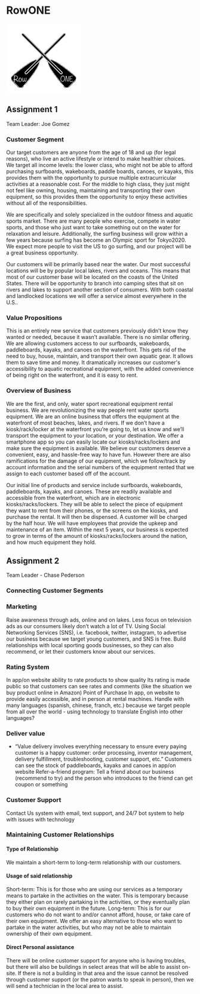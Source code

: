 # RowONE


![](IMG_78243.jpg)

## Assignment 1

Team Leader:  Joe Gomez

### Customer Segment

Our target customers are anyone from the age of 18 and up (for legal reasons), who live an active lifestyle or intend to make healthier choices. We target all income levels: the lower class, who might not be able to afford purchasing surfboards, wakeboards, paddle boards, canoes, or kayaks, this provides them with the opportunity to pursue multiple extracurricular activities at a reasonable cost. For the middle to high class, they just might not feel like owning, housing, maintaining and transporting their own equipment, so this provides them the opportunity to enjoy these activities without all of the responsibilities. 

We are specifically and solely specialized in the outdoor fitness and aquatic sports market. There are many people who exercise, compete in water sports, and those who just want to take something out on the water for relaxation and leisure.  Additionally, the surfing business will grow within a few years because surfing has become an Olympic sport for Tokyo2020.  We expect more people to visit the US to go surfing, and our project will be a great business opportunity.

Our customers will be primarily based near the water. Our most successful locations will be by popular local lakes, rivers and oceans. This means that most of our customer base will be located on the coasts of the United States. There will be opportunity to branch into camping sites that sit on rivers and lakes to support another section of consumers. With both coastal and landlocked locations we will offer a service almost everywhere in the U.S..

### Value Propositions

This is an entirely new service that customers previously didn’t know they wanted or needed, because it wasn’t available. There is no similar offering.  We are allowing customers access to our surfboards, wakeboards, paddleboards, kayaks, and canoes on the waterfront.  This gets rid of the need to buy, house, maintain, and transport their own aquatic gear.  It allows them to save time and money. It dramatically increases our customer's accessibility to aquatic recreational equipment, with the added convenience of being right on the waterfront, and it is easy to rent.


### Overview of Business

We are the first, and only, water sport recreational equipment rental business. We are revolutionizing the way people rent water sports equipment. We are an online business that offers the equipment at the waterfront of most beaches, lakes, and rivers.  If we don’t have a kiosk/rack/locker at the waterfront you’re going to, let us know and we’ll transport the equipment to your location, or your destination.  We offer a smartphone app so you can easily locate our kiosks/racks/lockers and make sure the equipment is available. We believe our customers deserve a convenient, easy, and hassle-free way to have fun. However there are also ramifications for the damage of our equipment, which we follow/track by account information and the serial numbers of the equipment rented that we assign to each customer based off of the account.


Our initial line of products and service include surfboards, wakeboards, paddleboards, kayaks, and canoes. These are readily available and accessible from the waterfront, which are in electronic kiosks/racks/lockers. They will be able to select the piece of equipment they want to rent from their phones, or the screens on the kiosks, and purchase the rental. It will then be dispensed. A customer will be charged by the half hour.  We will have employees that provide the upkeep and maintenance of an item.
Within the next 5 years, our business is expected to grow in terms of the amount of kiosks/racks/lockers around the nation, and how much equipment they hold.

## Assignment 2

Team Leader - Chase Pederson
 
### Connecting Customer Segments

### Marketing 

Raise awareness through ads, online and on lakes.
Less focus on television ads as our consumers likely don’t watch a lot of TV.
Using Social Networking Services (SNS), i.e. facebook, twitter, instagram, to advertise our business because we target young customers, and SNS is free.
Build relationships with local sporting goods businesses, so they can also recommend, or let their customers know about our services.

### Rating System

In app/on website ability to rate products to show quality
Its rating is made public so that customers can see rates and comments (like the situation we buy product online in Amazon) 
Point of Purchase
In app, on website to provide easily accessible, and in person at rental machines.
Handle with many languages (spanish, chinese, franch, etc.) because we target people from all over the world - using technology to translate English into other languages?
 
### Deliver value

- “Value delivery involves everything necessary to ensure every paying customer is a happy customer: order processing, inventor management, delivery fulfillment, troubleshooting, customer support, etc.” 
Customers can see the stock of paddleboards, kayaks and canoes in app/on website
Refer-a-friend program: Tell a friend about our business (recommend to try) and the person who introduces to the friend can get coupon or something

### Customer Support

 Contact Us system with email, text support, and 24/7 bot system to help with issues with technology
 
 
### Maintaining Customer Relationships

#### Type of Relationship

We maintain a short-term to long-term relationship with our customers.

#### Usage of said relationship

Short-term: This is for those who are using our services as a temporary means to partake in the activities on the water. This is temporary because they either plan on rarely partaking in the activities, or they eventually plan to buy their own equipment in the future.
Long-term: This is for our customers who do not want to and/or cannot afford, house, or take care of their own equipment. We offer an easy alternative to those who want to partake in the water activities, but who may not be able to maintain ownership of their own equipment.

#### Direct Personal assistance

There will be online customer support for anyone who is having troubles, but there will also be buildings in select areas that will be able to assist on-site. If there is not a building in that area and the issue cannot be resolved through customer support (or the patron wants to speak in person), then we will send a technician in the local area to assist.

